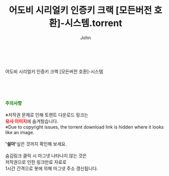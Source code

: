 ﻿---
layout: post
title:  "어도비 시리얼키 인증키 크랙 [모든버전 호환]-시스템.torrent"
author: John
categories: [ 게임/유틸 ]
tags: [  ]
image:  
description: "어도비 시리얼키 인증키 크랙 [모든버전 호환]-시스템 torrent 정보 공유"
toc: true
toc_sticky: true
---

<br>
<div class="view-img">
</div><div class="view-content" itemprop="description">
<p>어도비 시리얼키 인증키 크랙 [모든버전 호환]-시스템<br/></p> </div>
    
<br><br><br>
<p data-ke-size="size16"><b><span style="color: green;">주의사항</span></b><br /><br />※저작권 문제로 인해 토렌트 다운로드 링크는<br /><b><span style="color: red;">유사 이미지</span></b>에 숨겨뒀습니다.<br />※Due to copyright issues, the torrent download link is hidden where it looks like an image.<br /><br /><b>'설마'</b>싶은 것까지 확인해 보세요.<br /><br />숨김링크 클릭 시 마그넷 나타나지 않는 것은<br />저작권으로 인한 링크만료 자료로<br />1시간 간격으로 봇에 의해 마그넷 주소 갱신됩니다.</p>
